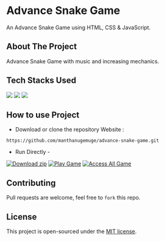 # Advance Snake Game

An Advance Snake Game using HTML, CSS & JavaScript. 

## About The Project

Advance Snake Game with music and increasing mechanics.

## Tech Stacks Used

<a target="_blank" href="https://www.w3schools.com/html/default.asp"><img src="https://img.shields.io/badge/html5%20-%23E34F26.svg?&style=for-the-badge&logo=html5&logoColor=white"></img></a>
<a target="_blank" href="https://www.w3schools.com/css/default.asp"><img src="https://img.shields.io/badge/css3%20-%231572B6.svg?&style=for-the-badge&logo=css3&logoColor=white"></img></a>
<a target="_blank" href="https://www.w3schools.com/js/default.asp"><img src="https://img.shields.io/badge/javascript%20-%23323330.svg?&style=for-the-badge&logo=javascript&logoColor=%23F7DF1E"></img></a>

## How to use Project

- Download or clone the repository Website : 

```
https://github.com/manthanugemuge/advance-snake-game.git

```

- Run Directly -

[![Download zip](https://custom-icon-badges.herokuapp.com/badge/-Download-navy?style=for-the-badge&logo=download&logoColor=white "Download zip")](https://github.com/manthanugemuge/advance-snake-game/archive/refs/heads/main.zip)
[![Play Game](https://custom-icon-badges.herokuapp.com/badge/-Play_Game-3A3B3C?style=for-the-badge&logo=controller&logoColor=white "Play Game")](https://manthanugemuge.github.io/advance-snake-game/)
[![Access All Game](https://custom-icon-badges.herokuapp.com/badge/-Access_All_Game-0C090A?style=for-the-badge&logo=controller&logoColor=white "Access All Game")](https://github.com/manthanugemuge/WebGames-Projects)

## Contributing

Pull requests are welcome, feel free to ```fork``` this repo.

## License
This project is open-sourced under the [MIT license]().
